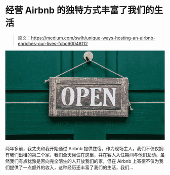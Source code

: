 # 经营 Airbnb 的独特方式丰富了我们的生活

> 原文：<https://medium.com/swlh/unique-ways-hosting-an-airbnb-enriches-our-lives-fcbc60048112>

![](img/f3a63912ef8f5be6f2ca1d1b02fcc1fa.png)

两年多前，我丈夫和我开始通过 Airbnb 提供住宿。作为现场主人，我们不仅仅拥有我们出租的第二个家，我们全天候住在这里，并在客人入住期间与他们互动。虽然我们有点犹豫是否向完全陌生的人开放我们的家，但在 Airbnb 上寄宿不仅为我们提供了一点额外的收入，这种经历还丰富了我们的生活，我们…